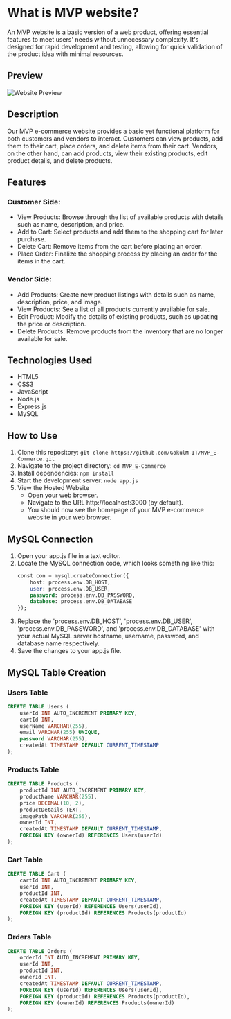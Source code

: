 # What is MVP website?
An MVP website is a basic version of a web product, offering essential features to meet users' needs without unnecessary complexity. It's designed for rapid development and testing, allowing for quick validation of the product idea with minimal resources.

## Preview
![Website Preview](https://res.cloudinary.com/dhgeqswqq/image/upload/v1723924214/Gif_uhbztn.gif)

## Description
Our MVP e-commerce website provides a basic yet functional platform for both customers and vendors to interact. Customers can view products, add them to their cart, place orders, and delete items from their cart. Vendors, on the other hand, can add products, view their existing products, edit product details, and delete products.

## Features

### Customer Side:
- View Products: Browse through the list of available products with details such as name, description, and price.
- Add to Cart: Select products and add them to the shopping cart for later purchase.
- Delete Cart: Remove items from the cart before placing an order.
- Place Order: Finalize the shopping process by placing an order for the items in the cart.

### Vendor Side:
- Add Products: Create new product listings with details such as name, description, price, and image.
- View Products: See a list of all products currently available for sale.
- Edit Product: Modify the details of existing products, such as updating the price or description.
- Delete Products: Remove products from the inventory that are no longer available for sale.

## Technologies Used
- HTML5
- CSS3
- JavaScript
- Node.js
- Express.js
- MySQL

## How to Use
1. Clone this repository: `git clone https://github.com/GokulM-IT/MVP_E-Commerce.git`
2. Navigate to the project directory: `cd MVP_E-Commerce`
3. Install dependencies: `npm install`
4. Start the development server: `node app.js`
5. View the Hosted Website
    - Open your web browser.
    - Navigate to the URL http://localhost:3000 (by default).
    - You should now see the homepage of your MVP e-commerce website in your web browser.

## MySQL Connection
1.  Open your app.js file in a text editor.
2. Locate the MySQL connection code, which looks something like this:
    ```sql
    const con = mysql.createConnection({
        host: process.env.DB_HOST,
        user: process.env.DB_USER,
        password: process.env.DB_PASSWORD,
        database: process.env.DB_DATABASE
    });
    ```
3. Replace the 'process.env.DB_HOST', 'process.env.DB_USER', 'process.env.DB_PASSWORD', and 'process.env.DB_DATABASE' with your actual MySQL server hostname, username, password, and database name respectively.
4. Save the changes to your app.js file.

## MySQL Table Creation
### Users Table
```sql
CREATE TABLE Users (
    userId INT AUTO_INCREMENT PRIMARY KEY,
    cartId INT,
    userName VARCHAR(255),
    email VARCHAR(255) UNIQUE,
    password VARCHAR(255),
    createdAt TIMESTAMP DEFAULT CURRENT_TIMESTAMP
);
```
### Products Table
```sql
CREATE TABLE Products (
    productId INT AUTO_INCREMENT PRIMARY KEY,
    productName VARCHAR(255),
    price DECIMAL(10, 2),
    productDetails TEXT,
    imagePath VARCHAR(255),
    ownerId INT,
    createdAt TIMESTAMP DEFAULT CURRENT_TIMESTAMP,
    FOREIGN KEY (ownerId) REFERENCES Users(userId)
);
```
### Cart Table
```sql
CREATE TABLE Cart (
    cartId INT AUTO_INCREMENT PRIMARY KEY,
    userId INT,
    productId INT,
    createdAt TIMESTAMP DEFAULT CURRENT_TIMESTAMP,
    FOREIGN KEY (userId) REFERENCES Users(userId),
    FOREIGN KEY (productId) REFERENCES Products(productId)
);
```

### Orders Table
```sql
CREATE TABLE Orders (
    orderId INT AUTO_INCREMENT PRIMARY KEY,
    userId INT,
    productId INT,
    ownerId INT,
    createdAt TIMESTAMP DEFAULT CURRENT_TIMESTAMP,
    FOREIGN KEY (userId) REFERENCES Users(userId),
    FOREIGN KEY (productId) REFERENCES Products(productId),
    FOREIGN KEY (ownerId) REFERENCES Products(ownerId)
);
```

